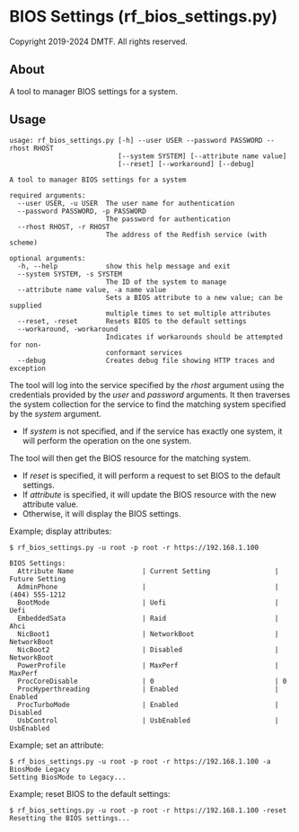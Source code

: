 # BIOS Settings (rf_bios_settings.py)

Copyright 2019-2024 DMTF.  All rights reserved.

## About

A tool to manager BIOS settings for a system.

## Usage

```
usage: rf_bios_settings.py [-h] --user USER --password PASSWORD --rhost RHOST
                           [--system SYSTEM] [--attribute name value]
                           [--reset] [--workaround] [--debug]

A tool to manager BIOS settings for a system

required arguments:
  --user USER, -u USER  The user name for authentication
  --password PASSWORD, -p PASSWORD
                        The password for authentication
  --rhost RHOST, -r RHOST
                        The address of the Redfish service (with scheme)

optional arguments:
  -h, --help            show this help message and exit
  --system SYSTEM, -s SYSTEM
                        The ID of the system to manage
  --attribute name value, -a name value
                        Sets a BIOS attribute to a new value; can be supplied
                        multiple times to set multiple attributes
  --reset, -reset       Resets BIOS to the default settings
  --workaround, -workaround
                        Indicates if workarounds should be attempted for non-
                        conformant services
  --debug               Creates debug file showing HTTP traces and exception
```

The tool will log into the service specified by the *rhost* argument using the credentials provided by the *user* and *password* arguments.
It then traverses the system collection for the service to find the matching system specified by the *system* argument.

* If *system* is not specified, and if the service has exactly one system, it will perform the operation on the one system.

The tool will then get the BIOS resource for the matching system.

* If *reset* is specified, it will perform a request to set BIOS to the default settings.
* If *attribute* is specified, it will update the BIOS resource with the new attribute value.
* Otherwise, it will display the BIOS settings.

Example; display attributes:

```
$ rf_bios_settings.py -u root -p root -r https://192.168.1.100

BIOS Settings:
  Attribute Name                 | Current Setting                | Future Setting                
  AdminPhone                     |                                | (404) 555-1212                
  BootMode                       | Uefi                           | Uefi                          
  EmbeddedSata                   | Raid                           | Ahci                          
  NicBoot1                       | NetworkBoot                    | NetworkBoot                   
  NicBoot2                       | Disabled                       | NetworkBoot                   
  PowerProfile                   | MaxPerf                        | MaxPerf                       
  ProcCoreDisable                | 0                              | 0                             
  ProcHyperthreading             | Enabled                        | Enabled                       
  ProcTurboMode                  | Enabled                        | Disabled                      
  UsbControl                     | UsbEnabled                     | UsbEnabled                    

```

Example; set an attribute:

```
$ rf_bios_settings.py -u root -p root -r https://192.168.1.100 -a BiosMode Legacy
Setting BiosMode to Legacy...
```

Example; reset BIOS to the default settings:

```
$ rf_bios_settings.py -u root -p root -r https://192.168.1.100 -reset
Resetting the BIOS settings...
```
